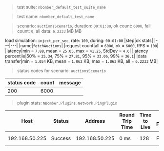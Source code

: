> test suite: `nbomber_default_test_suite_name`

> test name: `nbomber_default_test_name`

> scenario: `auctionsScenario`, duration: `00:01:00`, ok count: `6000`, fail count: `0`, all data: `6.2233` MB MB

load simulation: `inject_per_sec`, rate: `100`, during: `00:01:00`
|step|ok stats|
|---|---|
|name|`fetchAuctions`|
|request count|all = `6000`, ok = `6000`, RPS = `100`|
|latency|min = `7.88`, mean = `25.05`, max = `41.25`, StdDev = `4.6`|
|latency percentile|50% = `25.34`, 75% = `27.81`, 95% = `33.06`, 99% = `36.1`|
|data transfer|min = `1.054` KB, mean = `1.062` KB, max = `1.063` KB, all = `6.2233` MB|
> status codes for scenario: `auctionsScenario`

|status code|count|message|
|---|---|---|
|200|6000||

> plugin stats: `NBomber.Plugins.Network.PingPlugin`

|Host|Status|Address|Round Trip Time|Time to Live|Don't Fragment|Buffer Size|
|---|---|---|---|---|---|---|
|192.168.50.225|Success|192.168.50.225|0 ms|128|False|32 bytes|

